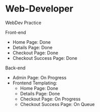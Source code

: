# Web-Developer

WebDev Practice

Front-end

- Home Page: Done
- Details Page: Done
- Checkout Page: Done
- Checkout Success Page: Done

Back-end

- Admin Page: On Progress
- Frontend Templating:
  - Home Page: Done
  - Details Page: Done
  - Checkout Page: On Progress
  - Checkout Success Page: On Queue
